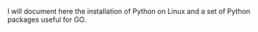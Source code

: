 I will document here the installation of Python on Linux and a set of Python packages useful for GO.

